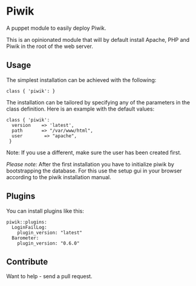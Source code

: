# Piwik

A puppet module to easily deploy Piwik.

This is an opinionated module that will by default install Apache, PHP and Piwik in the root of the web server.

## Usage

The simplest installation can be achieved with the following:

    class { 'piwik': }


The installation can be tailored by specifying any of the parameters in the class definition. Here is an example with the default values:

    class { 'piwik':
      version    => 'latest',
      path       => "/var/www/html",
      user        => "apache",
     }

Note: If you use a different, make sure the user has been created first.

*Please note:* After the first installation you have to initialize
 piwik by bootstrapping the database. For this use the setup gui in
 your browser according to the piwik installation manual.

## Plugins

You can install plugins like this:

    piwik::plugins:
      LoginFailLog:
        plugin_version: "latest"
      Barometer:
        plugin_version: "0.6.0"


## Contribute

Want to help - send a pull request.
